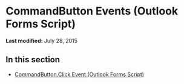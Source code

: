 
# CommandButton Events (Outlook Forms Script)

 **Last modified:** July 28, 2015


## In this section


-  [CommandButton.Click Event (Outlook Forms Script)](747d6f8f-c4da-f670-d476-21729387c4bc.md)
    

